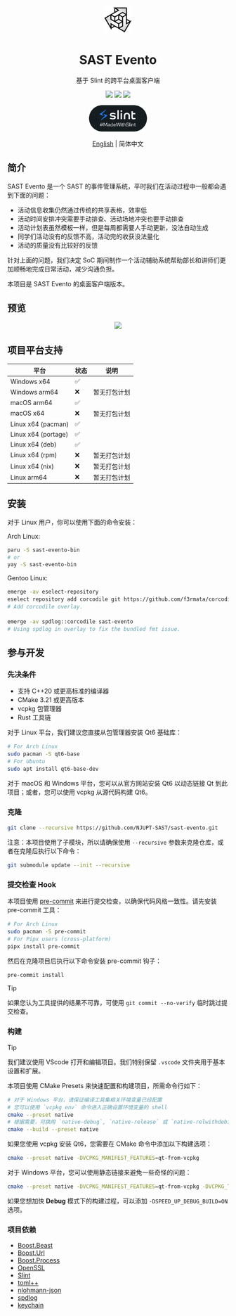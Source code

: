 <div align=center>
  <img width=64 src="../ui/assets/image/icon/evento.svg">
</div>

<h1 align="center">
  SAST Evento
</h1>
<p align="center">
基于 Slint 的跨平台桌面客户端
</p>

<p align="center">
    <img src="https://img.shields.io/badge/language-C%2B%2B20-yellow.svg">
    <img src="https://img.shields.io/badge/platform-Windows%20%7C%20macOS%20%7C%20Linux-lightgreen.svg">
    <img src="https://img.shields.io/badge/license-MIT-blue.svg">
</p>

<p align="center">
  <a href="https://slint.dev">
      <img alt="#MadeWithSlint" src="https://raw.githubusercontent.com/slint-ui/slint/master/logo//MadeWithSlint-logo-light.svg" height="60">
  </a>
</p>

<p align="center">
    <a href="../README.md">English</a> | 简体中文
</p>

## 简介

SAST Evento 是一个 SAST 的事件管理系统，平时我们在活动过程中一般都会遇到下面的问题：

- 活动信息收集仍然通过传统的共享表格，效率低
- 活动时间安排冲突需要手动排查、活动场地冲突也要手动排查
- 活动计划表虽然模板一样，但是每周都需要人手动更新，没法自动生成
- 同学们活动没有的反馈不高，活动完的收获没法量化
- 活动的质量没有比较好的反馈

针对上面的问题，我们决定 SoC 期间制作一个活动辅助系统帮助部长和讲师们更加顺畅地完成日常活动，减少沟通负担。

本项目是 SAST Evento 的桌面客户端版本。

## 预览

<div align=center>
  <img src="../doc/img/preview.png">
</div>

## 项目平台支持

| 平台               | 状态 | 说明         |
| ------------------ | ---- | ------------ |
| Windows x64        | ✅   |              |
| Windows arm64      | :x:  | 暂无打包计划 |
| macOS arm64        | ✅   |              |
| macOS x64          | :x:  | 暂无打包计划 |
| Linux x64 (pacman) | ✅   |              |
| Linux x64 (portage)| ✅   |              |
| Linux x64 (deb)    | ✅   |              |
| Linux x64 (rpm)    | :x:  | 暂无打包计划 |
| Linux x64 (nix)    | :x:  | 暂无打包计划 |
| Linux arm64        | :x:  | 暂无打包计划 |

## 安装

对于 Linux 用户，你可以使用下面的命令安装：

Arch Linux:

```bash
paru -S sast-evento-bin
# or
yay -S sast-evento-bin
```

Gentoo Linux:

```bash
emerge -av eselect-repository
eselect repository add corcodile git https://github.com/f3rmata/corcodile.git
# Add corcodile overlay.

emerge -av spdlog::corcodile sast-evento
# Using spdlog in overlay to fix the bundled fmt issue.
```

## 参与开发

### 先决条件

- 支持 C++20 或更高标准的编译器
- CMake 3.21 或更高版本
- vcpkg 包管理器
- Rust 工具链

对于 Linux 平台，我们建议您直接从包管理器安装 Qt6 基础库：

```bash
# For Arch Linux
sudo pacman -S qt6-base
# For Ubuntu
sudo apt install qt6-base-dev
```

对于 macOS 和 Windows 平台，您可以从官方网站安装 Qt6 以动态链接 Qt 到此项目；或者，您可以使用 vcpkg 从源代码构建 Qt6。

### 克隆

```bash
git clone --recursive https://github.com/NJUPT-SAST/sast-evento.git
```

注意：本项目使用了子模块，所以请确保使用 `--recursive` 参数来克隆仓库，或者在克隆后执行以下命令：

```bash
git submodule update --init --recursive
```

### 提交检查 Hook

本项目使用 [pre-commit](https://pre-commit.com/) 来进行提交检查，以确保代码风格一致性。请先安装 pre-commit 工具：

```bash
# For Arch Linux
sudo pacman -S pre-commit
# For Pipx users (cross-platform)
pipx install pre-commit
```

然后在克隆项目后执行以下命令安装 pre-commit 钩子：

```bash
pre-commit install
```

> [!TIP]  
> 如果您认为工具提供的结果不可靠，可使用 `git commit --no-verify` 临时跳过提交检查。

### 构建

> [!TIP]  
> 我们建议使用 VScode 打开和编辑项目。我们特别保留 `.vscode` 文件夹用于基本设置和扩展。

本项目使用 CMake Presets 来快速配置和构建项目，所需命令行如下：

```bash
# 对于 Windows 平台，请保证编译工具集相关环境变量已经配置
# 您可以使用 `vcpkg env` 命令进入正确设置环境变量的 shell
cmake --preset native
# 根据需要，可换用 `native-debug`, `native-release` 或 `native-relwithdebinfo` 预设
cmake --build --preset native
```

如果您使用 vcpkg 安装 Qt6，您需要在 CMake 命令中添加以下构建选项：

```bash
cmake --preset native -DVCPKG_MANIFEST_FEATURES=qt-from-vcpkg
```

对于 Windows 平台，您可以使用静态链接来避免一些奇怪的问题：

```bash
cmake --preset native -DVCPKG_MANIFEST_FEATURES=qt-from-vcpkg -DVCPKG_TARGET_TRIPLET=<x64 or arm64>-windows-static
```

如果您想加快 **Debug** 模式下的构建过程，可以添加 `-DSPEED_UP_DEBUG_BUILD=ON` 选项。

### 项目依赖

- [Boost.Beast](https://github.com/boostorg/beast)
- [Boost.Url](https://github.com/boostorg/url)
- [Boost.Process](https://github.com/boostorg/process)
- [OpenSSL](https://github.com/openssl/openssl)
- [Slint](https://github.com/slint-ui/slint)
- [toml++](https://github.com/marzer/tomlplusplus)
- [nlohmann-json](https://github.com/nlohmann/json)
- [spdlog](https://github.com/gabime/spdlog)
- [keychain](https://github.com/hrantzsch/keychain.git)
